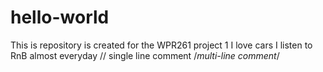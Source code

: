 # hello-world
This is repository is created for the WPR261 project 1 
I love cars 
I listen to RnB almost everyday
// single line comment
/*multi-line comment*/
